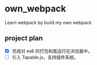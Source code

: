 # own_webpack

Learn webpack by build my own webpack

## project plan

- [x] 完成对 es6 的打包和能运行在浏览器中。
- [ ] 引入 Tapable.js，支持插件系统。
